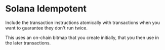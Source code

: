 # Solana Idempotent

Include the transaction instructions atomically with transactions when you want to guarantee they don't run twice.

This uses an on-chain bitmap that you create initially, that you then use in the later transactions.
